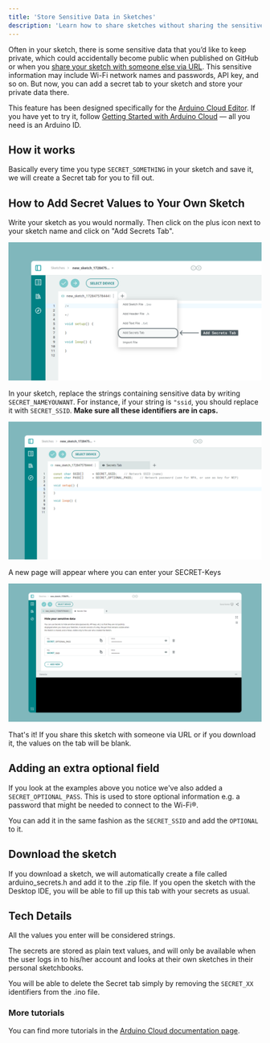 ```yaml
---
title: 'Store Sensitive Data in Sketches'
description: 'Learn how to share sketches without sharing the sensitive data such as Wi-Fi credentials and API keys.'
---
```


Often in your sketch, there is some sensitive data that you’d like to keep private, which could accidentally become public when published on GitHub or when you [share your sketch with someone else via URL](content/arduino-cloud/04.cloud-editor/embedding-create-iframes/embedding-create-iframes.md). This sensitive information may include Wi-Fi network names and passwords, API key, and so on. But now, you can add a secret tab to your sketch and store your private data there.

This feature has been designed specifically for the [Arduino Cloud Editor](https://app.arduino.cc). If you have yet to try it, follow [Getting Started with Arduino Cloud](https://docs.arduino.cc/arduino-cloud/guides/overview/) — all you need is an Arduino ID.

## How it works

Basically every time you type `SECRET_SOMETHING` in your sketch and save it, we will create a Secret tab for you to fill out.

## How to Add Secret Values to Your Own Sketch

Write your sketch as you would normally. Then click on the plus icon next to your sketch name and click on "Add Secrets Tab".

![Add SECRET Tab](./assets/add_secret_1.png)

In your sketch, replace the strings containing sensitive data by writing `SECRET_NAMEYOUWANT`. For instance, if your string is `"ssid`, you should replace it with `SECRET_SSID`. **Make sure all these identifiers are in caps.**

![SECRET in Code](./assets/add_secret_3.png)

A new page will appear where you can enter your SECRET-Keys

![Add SECRET Key](./assets/add_secret_2.png)

That's it! If you share this sketch with someone via URL or if you download it, the values on the tab will be blank.

## Adding an extra optional field

If you look at the examples above you notice we've also added a `SECRET_OPTIONAL_PASS`. This is used to store optional information e.g. a password that might be needed to connect to the Wi-Fi®.

You can add it in the same fashion as the `SECRET_SSID` and add the `OPTIONAL` to it.

## Download the sketch

If you download a sketch, we will automatically create a file called arduino_secrets.h and add it to the .zip file. If you open the sketch with the Desktop IDE, you will be able to fill up this tab with your secrets as usual.

## Tech Details

All the values you enter will be considered strings.

The secrets are stored as plain text values, and will only be available when the user logs in to his/her account and looks at their own sketches in their personal sketchbooks.

You will be able to delete the Secret tab simply by removing the `SECRET_XX` identifiers from the .ino file.

### More tutorials

You can find more tutorials in the [Arduino Cloud documentation page](/arduino-cloud).